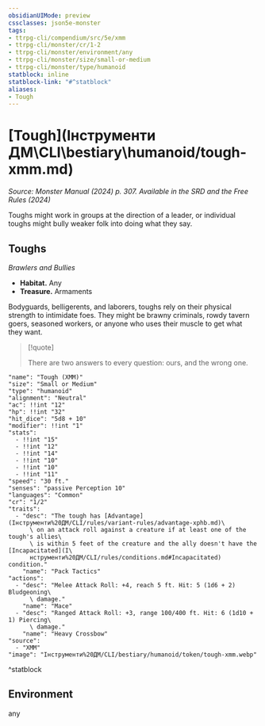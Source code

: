 ```yaml
---
obsidianUIMode: preview
cssclasses: json5e-monster
tags:
- ttrpg-cli/compendium/src/5e/xmm
- ttrpg-cli/monster/cr/1-2
- ttrpg-cli/monster/environment/any
- ttrpg-cli/monster/size/small-or-medium
- ttrpg-cli/monster/type/humanoid
statblock: inline
statblock-link: "#^statblock"
aliases:
- Tough
---
```

# [Tough](Інструменти ДМ\CLI\bestiary\humanoid/tough-xmm.md)
*Source: Monster Manual (2024) p. 307. Available in the <span title='Systems Reference Document (5.2)'>SRD</span> and the Free Rules (2024)*  

Toughs might work in groups at the direction of a leader, or individual toughs might bully weaker folk into doing what they say.

## Toughs

*Brawlers and Bullies*

- **Habitat.** Any  
- **Treasure.** Armaments  

Bodyguards, belligerents, and laborers, toughs rely on their physical strength to intimidate foes. They might be brawny criminals, rowdy tavern goers, seasoned workers, or anyone who uses their muscle to get what they want.

> [!quote]  
> 
> There are two answers to every question: ours, and the wrong one.


```statblock
"name": "Tough (XMM)"
"size": "Small or Medium"
"type": "humanoid"
"alignment": "Neutral"
"ac": !!int "12"
"hp": !!int "32"
"hit_dice": "5d8 + 10"
"modifier": !!int "1"
"stats":
  - !!int "15"
  - !!int "12"
  - !!int "14"
  - !!int "10"
  - !!int "10"
  - !!int "11"
"speed": "30 ft."
"senses": "passive Perception 10"
"languages": "Common"
"cr": "1/2"
"traits":
  - "desc": "The tough has [Advantage](Інструменти%20ДМ/CLI/rules/variant-rules/advantage-xphb.md)\
      \ on an attack roll against a creature if at least one of the tough's allies\
      \ is within 5 feet of the creature and the ally doesn't have the [Incapacitated](І\
      нструменти%20ДМ/CLI/rules/conditions.md#Incapacitated) condition."
    "name": "Pack Tactics"
"actions":
  - "desc": "Melee Attack Roll: +4, reach 5 ft. Hit: 5 (1d6 + 2) Bludgeoning\
      \ damage."
    "name": "Mace"
  - "desc": "Ranged Attack Roll: +3, range 100/400 ft. Hit: 6 (1d10 + 1) Piercing\
      \ damage."
    "name": "Heavy Crossbow"
"source":
  - "XMM"
"image": "Інструменти%20ДМ/CLI/bestiary/humanoid/token/tough-xmm.webp"
```
^statblock

## Environment

any